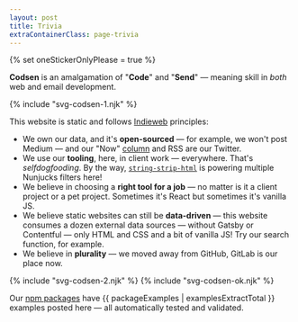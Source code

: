 ```yaml
---
layout: post
title: Trivia
extraContainerClass: page-trivia
---
```


{% set oneStickerOnlyPlease = true %}

**Codsen** is an amalgamation of "**Code**" and "**Send**" — meaning skill in _both_ web and email development.

<div role="presentation" class="separator">
  {% include "svg-codsen-1.njk" %}
</div>

This website is static and follows [Indieweb](https://indieweb.org/) principles:

* We own our data, and it's **open-sourced** — for example, we won't post Medium — and our "Now" [column](/) and RSS are our Twitter.
* We use our **tooling**, here, in client work — everywhere. That's _selfdogfooding_. By the way, [`string-strip-html`](/os/string-strip-html/) is powering multiple Nunjucks filters here!
* We believe in choosing a **right tool for a job** — no matter is it a client project or a pet project. Sometimes it's React but sometimes it's vanilla JS.
* We believe static websites can still be **data-driven** — this website consumes a dozen external data sources — without Gatsby or Contentful — only HTML and CSS and a bit of vanilla JS! Try our search function, for example.
* We believe in **plurality** — we moved away from GitHub, GitLab is our place now.

<div role="presentation" class="separator">
{% include "svg-codsen-2.njk" %}
  {% include "svg-codsen-ok.njk" %}
</div>

Our [npm packages](/os/) have {{ packageExamples | examplesExtractTotal }} examples posted here — all automatically tested and validated.
